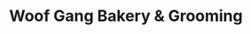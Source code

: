 ---
title: "Woof Gang Bakery & Grooming"
url: /cary/woof-gang-bakery-and-grooming/
shop: pet grooming
---